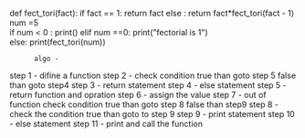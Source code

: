 def fect_tori(fact):
    if fact == 1:
        return fact
    else :
        return fact*fect_tori(fact - 1)
num =5        
if num < 0 :
    print()
elif num ==0:
    print("fectorial is 1")    
else:
    print(fect_tori(num))
    
          algo -
          
step 1 - difine a function 
step 2 - check condition true than goto step 5 false than goto step4
step 3 - return statement 
step 4 - else statement
step 5 - return  function and opration
step 6 - assign the value
step 7 - out of function check condition true than goto step 8 false than step9
step 8 - check the condition  true than goto to step 9 
step 9 - print statement
step 10 - else statement 
step 11 - print and call the function
